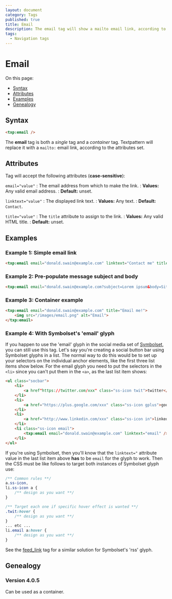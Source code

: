 ```yaml
---
layout: document
category: Tags
published: true
title: Email
description: The email tag will show a mailto email link, according to the attributes set.
tags:
  - Navigation tags
---
```


# Email

On this page:

* [Syntax](#syntax)
* [Attributes](#attributes)
* [Examples](#examples)
* [Genealogy](#genealogy)

## Syntax

~~~ html
<txp:email />
~~~

The **email** tag is both a *single* tag and a *container* tag. Textpattern will replace it with a `mailto:` email link, according to the attributes set.

## Attributes

Tag will accept the following attributes (**case-sensitive**):

`email="value"`
: The email address from which to make the link.
: **Values:** Any valid email address.
: **Default:** unset.

`linktext="value"`
: The displayed link text.
: **Values:** Any text.
: **Default:** `Contact`.

`title="value"`
: The `title` attribute to assign to the link.
: **Values:** Any valid HTML title.
: **Default:** unset.

## Examples

### Example 1: Simple email link

~~~ html
<txp:email email="donald.swain@example.com" linktext="Contact me" title="Send me an email" />
~~~

### Example 2: Pre-populate message subject and body

~~~ html
<txp:email email="donald.swain@example.com?subject=Lorem ipsum&body=Sit amet..." />
~~~

### Example 3: Container example

~~~ html
<txp:email email="donald.swain@example.com" title="Email me!">
    <img src="/images/email.png" alt="Email">
</txp:email>
~~~

### Example 4: With Symbolset's 'email' glyph

If you happen to use the 'email' glyph in the social media set of [Symbolset](https://symbolset.com), you can still use this tag. Let's say you're creating a social button bar using Symbolset glyphs in a list. The normal way to do this would be to set up your selectors on the individual anchor elements, like the first three list items show below. For the email glyph you need to put the selectors in the `<li>` since you can't put them in the `<a>`, as the last list item shows:

~~~ html
<ul class="socbar">
    <li>
        <a href"https://twitter.com/xxx" class="ss-icon twit">twitter</a>
    </li>
    <li>
        <a href="https://plus.google.com/xxx" class="ss-icon gplus">googleplus</a>
    </li>
    <li>
        <a href="http://www.linkedin.com/xxx" class="ss-icon in">linkedin</a>
    </li>
    <li class="ss-icon email">
        <txp:email email="donald.swain@example.com" linktext="email" />
    </li>
</ul>
~~~

If you're using Symbolset, then you'll know that the `linktext="` attribute value in the last list item above **has** to be `email` for the glyph to work. Then the CSS must be like follows to target both instances of Symbolset glyph use:

~~~ css
/** Common rules **/
a.ss-icon,
li.ss-icon a {
    /** design as you want **/
}

/** Target each one if specific hover effect is wanted **/
.twit:hover {
    /** design as you want **/
}
... etc ...
li.email a:hover {
    /** design as you want **/
}
~~~

See the [feed_link](feed_link) tag for a similar solution for Symbolset's 'rss' glyph.

## Genealogy

### Version 4.0.5

Can be used as a container.
